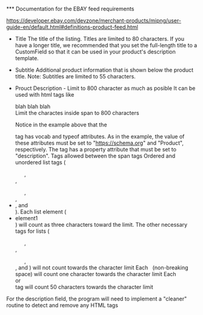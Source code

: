 ﻿*** Documentation for the EBAY feed requirements

https://developer.ebay.com/devzone/merchant-products/mipng/user-guide-en/default.html#definitions-product-feed.html

* Title The title of the listing. Titles are limited to 80 characters. If you have a longer title, we recommended that you set the full-length title to a CustomField so that it can be used in your product's description template.
* Subtitle Additional product information that is shown below the product title. Note: Subtitles are limited to 55 characters.
* Prouct Description - 
	Limit to 800 character as much as posible
	It can be used with html tags like <div><span>blah blah blah</span></div>
	Limit the charactes inside span to 800 characters

	Notice in the example above that the <div> tag has vocab and typeof attributes. As in the example, the value of these attributes must be set to "https://schema.org" and "Product", respectively. The <span> tag has a property attribute that must be set to "description".
	Tags allowed between the span tags 
	Ordered and unordered list tags (<ol>, </ol>, <ul>, </ul>, <li>, and </li>). Each list element (<li>element1</li>) will count as three characters toward the limit. The other necessary tags for lists (<ol>, </ol>, <ul>, </ul>, and </li>) will not count towards the character limit
Each &nbsp; (non-breaking space) will count one character towards the character limit
Each <br> or <br/> tag will count 50 characters towards the character limit

For the description field, the program will need to implement a "cleaner" routine to detect and remove any HTML tags 